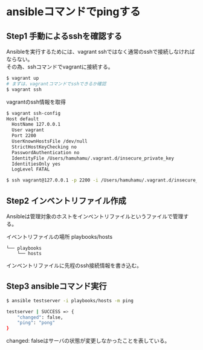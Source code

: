 # ansibleコマンドでpingする

## Step1 手動によるsshを確認する

Ansibleを実行するためには、vagrant sshではなく通常のsshで接続しなければならない。  
その為、sshコマンドでvagrantに接続する。  

```sh
$ vagrant up
# まずは、vagrantコマンドでsshできるか確認
$ vagrant ssh
```

vagrantのssh情報を取得  
```sh
$ vagrant ssh-config
Host default
  HostName 127.0.0.1
  User vagrant
  Port 2200
  UserKnownHostsFile /dev/null
  StrictHostKeyChecking no
  PasswordAuthentication no
  IdentityFile /Users/hamuhamu/.vagrant.d/insecure_private_key
  IdentitiesOnly yes
  LogLevel FATAL
```

```sh
$ ssh vagrant@127.0.0.1 -p 2200 -i /Users/hamuhamu/.vagrant.d/insecure_private_key
```

## Step2 インベントリファイル作成

Ansibleは管理対象のホストをインベントリファイルというファイルで管理する。  

イベントリファイルの場所 playbooks/hosts  

```
└── playbooks
    └── hosts
```

インベントリファイルに先程のssh接続情報を書き込む。  

## Step3 ansibleコマンド実行

```sh
$ ansible testserver -i playbooks/hosts -m ping

testserver | SUCCESS => {
    "changed": false,
    "ping": "pong"
}
```

changed: falseはサーバの状態が変更しなかったことを表している。  
